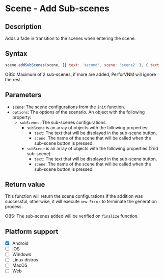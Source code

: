 # Scene - Add Sub-scenes

## Description

Adds a fade in transition to the scenes when entering the scene.

## Syntax

```js
scene.addSubScenes(scene, [{ text: 'second', scene: 'scene2' }, { text: 'third', scene: 'scene3' }])
```

OBS: Maximum of 2 sub-scenes, if more are added, PerforVNM will ignore the rest.

## Parameters

- `scene`: The scene configurations from the `init` function.
- `options`: The options of the scenario. An object with the following property:
  - `subScenes`: The sub-scenes configurations.
    - `subScene` is an array of objects with the following properties:
      - `text`: The text that will be displayed in the sub-scene button.
      - `scene`: The name of the scene that will be called when the sub-scene button is pressed.
    - `subScene` is an array of objects with the following properties (2nd sub-scene):
      - `text`: The text that will be displayed in the sub-scene button.
      - `scene`: The name of the scene that will be called when the sub-scene button is pressed.

## Return value

This function will return the scene configurations if the addition was successful, otherwise, it will execute `new Error` to terminate the generation process.

OBS: The sub-scenes added will be verified on `finalize` function.

## Platform support

- [x] Android
- [ ] iOS
- [ ] Windows
- [ ] Linux distros
- [ ] MacOS
- [ ] Web
